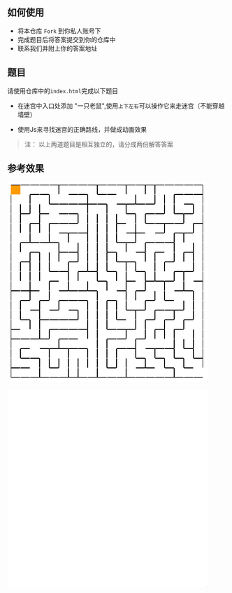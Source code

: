 ## 如何使用

- 将本仓库 `Fork` 到你私人账号下
- 完成题目后将答案提交到你的仓库中
- 联系我们并附上你的答案地址

## 题目

请使用仓库中的`index.html`完成以下题目

- 在迷宫中入口处添加 "一只老鼠",使用`上下左右`可以操作它来走迷宫（不能穿越墙壁）

- 使用Js来寻找迷宫的正确路线，并做成动画效果

>注： 以上两道题目是相互独立的，请分成两份解答答案

## 参考效果

![参考1](/test1.gif "参考1")

![参考2](/test2.gif "参考2")
